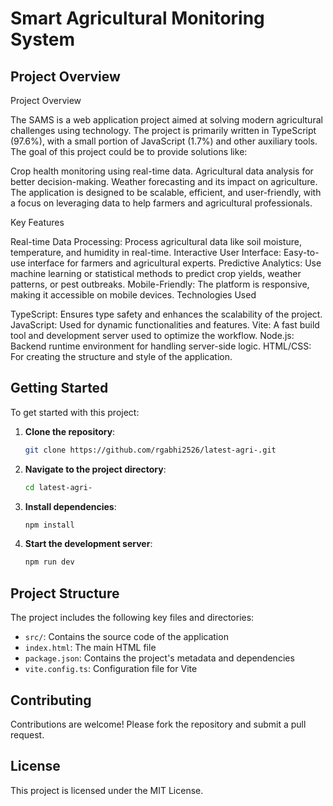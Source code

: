 
# Smart Agricultural Monitoring System

## Project Overview
Project Overview

The SAMS is a web application project aimed at solving modern agricultural challenges using technology. The project is primarily written in TypeScript (97.6%), with a small portion of JavaScript (1.7%) and other auxiliary tools. The goal of this project could be to provide solutions like:

Crop health monitoring using real-time data.
Agricultural data analysis for better decision-making.
Weather forecasting and its impact on agriculture.
The application is designed to be scalable, efficient, and user-friendly, with a focus on leveraging data to help farmers and agricultural professionals.

Key Features

Real-time Data Processing: Process agricultural data like soil moisture, temperature, and humidity in real-time.
Interactive User Interface: Easy-to-use interface for farmers and agricultural experts.
Predictive Analytics: Use machine learning or statistical methods to predict crop yields, weather patterns, or pest outbreaks.
Mobile-Friendly: The platform is responsive, making it accessible on mobile devices.
Technologies Used

TypeScript: Ensures type safety and enhances the scalability of the project.
JavaScript: Used for dynamic functionalities and features.
Vite: A fast build tool and development server used to optimize the workflow.
Node.js: Backend runtime environment for handling server-side logic.
HTML/CSS: For creating the structure and style of the application.


## Getting Started
To get started with this project:

1. **Clone the repository**:
   ```bash
   git clone https://github.com/rgabhi2526/latest-agri-.git
   ```

2. **Navigate to the project directory**:
   ```bash
   cd latest-agri-
   ```

3. **Install dependencies**:
   ```bash
   npm install
   ```

4. **Start the development server**:
   ```bash
   npm run dev
   ```

## Project Structure
The project includes the following key files and directories:

* `src/`: Contains the source code of the application
* `index.html`: The main HTML file
* `package.json`: Contains the project's metadata and dependencies
* `vite.config.ts`: Configuration file for Vite

## Contributing
Contributions are welcome! Please fork the repository and submit a pull request.

## License
This project is licensed under the MIT License.
